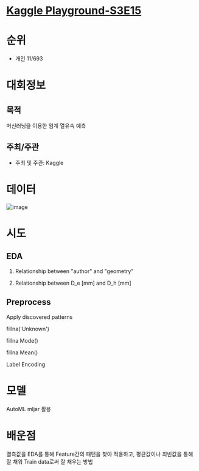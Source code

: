 # [Kaggle Playground-S3E15](https://www.kaggle.com/competitions/playground-series-s3e15/overview)

# 순위

* 개인 11/693

# 대회정보 

## 목적

머신러닝을 이용한 임계 열유속 예측

## 주최/주관

* 주최 및 주관: Kaggle

# 데이터

![image](https://github.com/HaloKim/Competitions/assets/44603549/fddd51a7-04cc-4d07-ba69-ce8cdf440ed6)

# 시도

## EDA

1) Relationship between "author" and "geometry"

2) Relationship between D_e [mm] and D_h [mm]

## Preprocess
Apply discovered patterns

fillna('Unknown')

fillna Mode()

fillna Mean()

Label Encoding

# 모델

AutoML mljar 활용

# 배운점

결측값을 EDA를 통해 Feature간의 패턴을 찾아 적용하고, 평균값이나 최빈값을 통해 잘 채워 Train data로써 잘 채우는 방법
